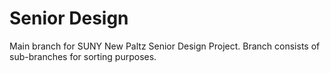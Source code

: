 # Senior Design

Main branch for SUNY New Paltz Senior Design Project.
Branch consists of sub-branches for sorting purposes.
